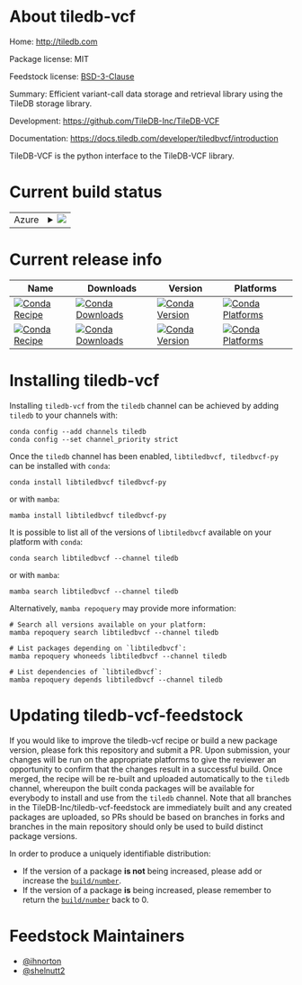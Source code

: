 About tiledb-vcf
================

Home: http://tiledb.com

Package license: MIT

Feedstock license: [BSD-3-Clause](https://github.com/TileDB-Inc/tiledb-vcf-feedstock/blob/master/LICENSE.txt)

Summary: Efficient variant-call data storage and retrieval library using the TileDB storage library.

Development: https://github.com/TileDB-Inc/TileDB-VCF

Documentation: https://docs.tiledb.com/developer/tiledbvcf/introduction

TileDB-VCF is the python interface to the TileDB-VCF library.


Current build status
====================


<table>
    
  <tr>
    <td>Azure</td>
    <td>
      <details>
        <summary>
          <a href="https://dev.azure.com/TileDB-Inc/feedstock-builds/_build/latest?definitionId=&branchName=master">
            <img src="https://dev.azure.com/TileDB-Inc/feedstock-builds/_apis/build/status/tiledb-vcf-feedstock?branchName=master">
          </a>
        </summary>
        <table>
          <thead><tr><th>Variant</th><th>Status</th></tr></thead>
          <tbody><tr>
              <td>linux_64_libdeflate1.12</td>
              <td>
                <a href="https://dev.azure.com/TileDB-Inc/feedstock-builds/_build/latest?definitionId=&branchName=master">
                  <img src="https://dev.azure.com/TileDB-Inc/feedstock-builds/_apis/build/status/tiledb-vcf-feedstock?branchName=master&jobName=linux&configuration=linux%20linux_64_libdeflate1.12" alt="variant">
                </a>
              </td>
            </tr><tr>
              <td>linux_64_libdeflate1.13</td>
              <td>
                <a href="https://dev.azure.com/TileDB-Inc/feedstock-builds/_build/latest?definitionId=&branchName=master">
                  <img src="https://dev.azure.com/TileDB-Inc/feedstock-builds/_apis/build/status/tiledb-vcf-feedstock?branchName=master&jobName=linux&configuration=linux%20linux_64_libdeflate1.13" alt="variant">
                </a>
              </td>
            </tr><tr>
              <td>linux_64_libdeflate1.14</td>
              <td>
                <a href="https://dev.azure.com/TileDB-Inc/feedstock-builds/_build/latest?definitionId=&branchName=master">
                  <img src="https://dev.azure.com/TileDB-Inc/feedstock-builds/_apis/build/status/tiledb-vcf-feedstock?branchName=master&jobName=linux&configuration=linux%20linux_64_libdeflate1.14" alt="variant">
                </a>
              </td>
            </tr><tr>
              <td>osx_64_libdeflate1.12</td>
              <td>
                <a href="https://dev.azure.com/TileDB-Inc/feedstock-builds/_build/latest?definitionId=&branchName=master">
                  <img src="https://dev.azure.com/TileDB-Inc/feedstock-builds/_apis/build/status/tiledb-vcf-feedstock?branchName=master&jobName=osx&configuration=osx%20osx_64_libdeflate1.12" alt="variant">
                </a>
              </td>
            </tr><tr>
              <td>osx_64_libdeflate1.13</td>
              <td>
                <a href="https://dev.azure.com/TileDB-Inc/feedstock-builds/_build/latest?definitionId=&branchName=master">
                  <img src="https://dev.azure.com/TileDB-Inc/feedstock-builds/_apis/build/status/tiledb-vcf-feedstock?branchName=master&jobName=osx&configuration=osx%20osx_64_libdeflate1.13" alt="variant">
                </a>
              </td>
            </tr><tr>
              <td>osx_64_libdeflate1.14</td>
              <td>
                <a href="https://dev.azure.com/TileDB-Inc/feedstock-builds/_build/latest?definitionId=&branchName=master">
                  <img src="https://dev.azure.com/TileDB-Inc/feedstock-builds/_apis/build/status/tiledb-vcf-feedstock?branchName=master&jobName=osx&configuration=osx%20osx_64_libdeflate1.14" alt="variant">
                </a>
              </td>
            </tr>
          </tbody>
        </table>
      </details>
    </td>
  </tr>
</table>

Current release info
====================

| Name | Downloads | Version | Platforms |
| --- | --- | --- | --- |
| [![Conda Recipe](https://img.shields.io/badge/recipe-libtiledbvcf-green.svg)](https://anaconda.org/tiledb/libtiledbvcf) | [![Conda Downloads](https://img.shields.io/conda/dn/tiledb/libtiledbvcf.svg)](https://anaconda.org/tiledb/libtiledbvcf) | [![Conda Version](https://img.shields.io/conda/vn/tiledb/libtiledbvcf.svg)](https://anaconda.org/tiledb/libtiledbvcf) | [![Conda Platforms](https://img.shields.io/conda/pn/tiledb/libtiledbvcf.svg)](https://anaconda.org/tiledb/libtiledbvcf) |
| [![Conda Recipe](https://img.shields.io/badge/recipe-tiledbvcf--py-green.svg)](https://anaconda.org/tiledb/tiledbvcf-py) | [![Conda Downloads](https://img.shields.io/conda/dn/tiledb/tiledbvcf-py.svg)](https://anaconda.org/tiledb/tiledbvcf-py) | [![Conda Version](https://img.shields.io/conda/vn/tiledb/tiledbvcf-py.svg)](https://anaconda.org/tiledb/tiledbvcf-py) | [![Conda Platforms](https://img.shields.io/conda/pn/tiledb/tiledbvcf-py.svg)](https://anaconda.org/tiledb/tiledbvcf-py) |

Installing tiledb-vcf
=====================

Installing `tiledb-vcf` from the `tiledb` channel can be achieved by adding `tiledb` to your channels with:

```
conda config --add channels tiledb
conda config --set channel_priority strict
```

Once the `tiledb` channel has been enabled, `libtiledbvcf, tiledbvcf-py` can be installed with `conda`:

```
conda install libtiledbvcf tiledbvcf-py
```

or with `mamba`:

```
mamba install libtiledbvcf tiledbvcf-py
```

It is possible to list all of the versions of `libtiledbvcf` available on your platform with `conda`:

```
conda search libtiledbvcf --channel tiledb
```

or with `mamba`:

```
mamba search libtiledbvcf --channel tiledb
```

Alternatively, `mamba repoquery` may provide more information:

```
# Search all versions available on your platform:
mamba repoquery search libtiledbvcf --channel tiledb

# List packages depending on `libtiledbvcf`:
mamba repoquery whoneeds libtiledbvcf --channel tiledb

# List dependencies of `libtiledbvcf`:
mamba repoquery depends libtiledbvcf --channel tiledb
```




Updating tiledb-vcf-feedstock
=============================

If you would like to improve the tiledb-vcf recipe or build a new
package version, please fork this repository and submit a PR. Upon submission,
your changes will be run on the appropriate platforms to give the reviewer an
opportunity to confirm that the changes result in a successful build. Once
merged, the recipe will be re-built and uploaded automatically to the
`tiledb` channel, whereupon the built conda packages will be available for
everybody to install and use from the `tiledb` channel.
Note that all branches in the TileDB-Inc/tiledb-vcf-feedstock are
immediately built and any created packages are uploaded, so PRs should be based
on branches in forks and branches in the main repository should only be used to
build distinct package versions.

In order to produce a uniquely identifiable distribution:
 * If the version of a package **is not** being increased, please add or increase
   the [``build/number``](https://docs.conda.io/projects/conda-build/en/latest/resources/define-metadata.html#build-number-and-string).
 * If the version of a package **is** being increased, please remember to return
   the [``build/number``](https://docs.conda.io/projects/conda-build/en/latest/resources/define-metadata.html#build-number-and-string)
   back to 0.

Feedstock Maintainers
=====================

* [@ihnorton](https://github.com/ihnorton/)
* [@shelnutt2](https://github.com/shelnutt2/)

